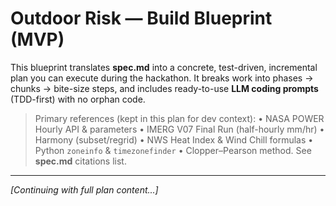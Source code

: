 # Outdoor Risk — Build Blueprint (MVP)

This blueprint translates **spec.md** into a concrete, test-driven, incremental plan you can execute during the hackathon. It breaks work into phases → chunks → bite-size steps, and includes ready-to-use **LLM coding prompts** (TDD-first) with no orphan code.

> Primary references (kept in this plan for dev context):
> • NASA POWER Hourly API & parameters • IMERG V07 Final Run (half-hourly mm/hr) • Harmony (subset/regrid) • NWS Heat Index & Wind Chill formulas • Python `zoneinfo` & `timezonefinder` • Clopper–Pearson method. See **spec.md** citations list.

---

*[Continuing with full plan content...]*